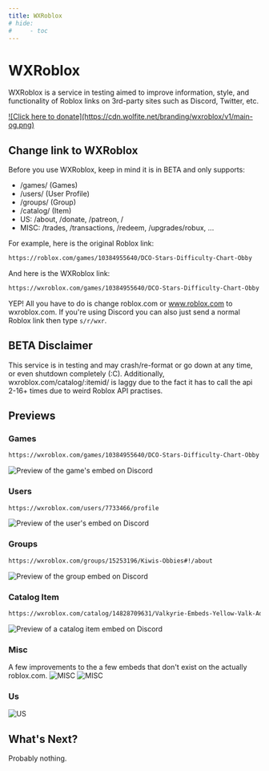 ```yaml
---
title: WXRoblox
# hide:
#     - toc
---
```

# WXRoblox
WXRoblox is a service in testing aimed to improve information, style, and functionality of Roblox links on 3rd-party sites such as Discord, Twitter, etc.

<a href="https://wxroblox.com/donate">
    ![Click here to donate](https://cdn.wolfite.net/branding/wxroblox/v1/main-og.png)
</a>

## Change link to WXRoblox

Before you use WXRoblox, keep in mind it is in BETA and only supports:

* /games/ (Games)
* /users/ (User Profile)
* /groups/ (Group)
* /catalog/ (Item)
* US: /about, /donate, /patreon, /
* MISC: /trades, /transactions, /redeem, /upgrades/robux, ...

For example, here is the original Roblox link:
``` txt
https://roblox.com/games/10384955640/DCO-Stars-Difficulty-Chart-Obby
```
And here is the WXRoblox link:
``` txt
https://wxroblox.com/games/10384955640/DCO-Stars-Difficulty-Chart-Obby
```

YEP! All you have to do is change roblox.com or www.roblox.com to wxroblox.com. If you're using Discord you can also just send a normal Roblox link then type `s/r/wxr`.

## BETA Disclaimer
This service is in testing and may crash/re-format or go down at any time, or even shutdown completely (:C). Additionally, wxroblox.com/catalog/:itemid/ is laggy due to the fact it has to call the api 2-16+ times due to weird Roblox API practises.

## Previews
### Games
``` txt
https://wxroblox.com/games/10384955640/DCO-Stars-Difficulty-Chart-Obby
```

![Preview of the game's embed on Discord](https://media.discordapp.net/attachments/786817739867947009/1172422493106094121/Screenshot_2023-11-10_at_4.28.19_pm.png?ex=65604288&is=654dcd88&hm=159761a1f6316f300007aef100c1f988ee48d81bf0d58bcca4d06b376a55d863&=&width=808&height=1098)

### Users
```txt
https://wxroblox.com/users/7733466/profile
```
![Preview of the user's embed on Discord](https://media.discordapp.net/attachments/786817739867947009/1172423334009511936/Screenshot_2023-11-10_at_4.31.41_pm.png?ex=65604351&is=654dce51&hm=a66e1cf1eee5bc6e78aa1f86029e07d92f8eaa7ba39ea8eb10c99b7ae7e4fe66&=&width=1978&height=1098)

### Groups
```txt
https://wxroblox.com/groups/15253196/Kiwis-Obbies#!/about
```

![Preview of the group embed on Discord](https://media.discordapp.net/attachments/786817739867947009/1172424384561029152/Screenshot_2023-11-10_at_4.35.50_pm.png?ex=6560444b&is=654dcf4b&hm=cdeb92114b225f323173be49236a4049845e57eac49858d07a703cb6e921c682&=&width=2128&height=960)

### Catalog Item
```txt
https://wxroblox.com/catalog/14828709631/Valkyrie-Embeds-Yellow-Valk-Add-On
```
![Preview of a catalog item embed on Discord](https://cdn.discordapp.com/attachments/786817739867947009/1172424816519811153/Screenshot_2023-11-10_at_4.37.34_pm.png?ex=656044b2&is=654dcfb2&hm=de648cdbfab42bb23ed63acf939b6c24fa18219caac56ef0d51bff506f7b8dee&)

### Misc
A few improvements to the a few embeds that don't exist on the actually roblox.com.
![MISC](https://media.discordapp.net/attachments/786817739867947009/1172425650947235870/Screenshot_2023-11-10_at_4.40.51_pm.png?ex=65604579&is=654dd079&hm=8fabc4dcf551534a421bbdd1eb718009b74c81e097dd4ef5975e336d060a900c&=&width=942&height=1098)
![MISC](https://media.discordapp.net/attachments/786817739867947009/1172425923895762966/Screenshot_2023-11-10_at_4.41.59_pm.png?ex=656045ba&is=654dd0ba&hm=e0a24d691b23e5493072ac086ef97890deb0c90f6b08aea28c81fc8531f245fb&=&width=2168&height=644)

### Us
![US](https://cdn.discordapp.com/attachments/786817739867947009/1172426281212727327/Screenshot_2023-11-10_at_4.43.22_pm.png?ex=65604610&is=654dd110&hm=5b025332395156879483e67aafe4160c5ce10868ec80315c84209839c7455416&)

## What's Next?
Probably nothing.